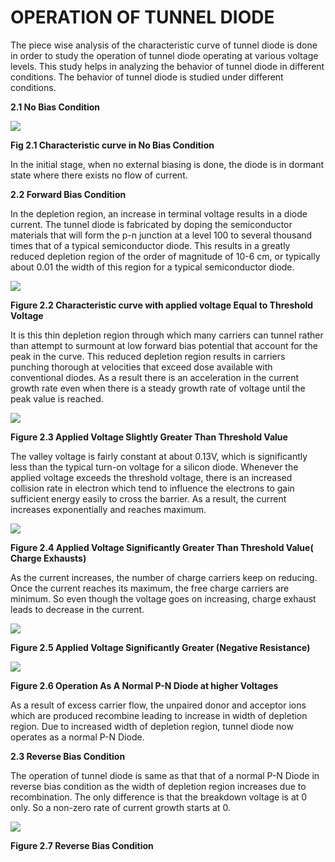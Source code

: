 # OPERATION OF TUNNEL DIODE

The piece wise analysis of the characteristic curve of tunnel diode is done in order to study the operation of tunnel diode operating at various voltage levels. This study helps in analyzing the behavior of tunnel diode in different conditions. The behavior of tunnel diode is studied under different conditions.

**2.1 No Bias Condition**

![](https://gblobscdn.gitbook.com/assets%2Ftunnel-diode%2F-MMt4vwVCKtMeDZQYwEt%2F-MMt5MXNyjfYNpRE8emC%2F0.png?alt=media)

**Fig 2.1 Characteristic curve in No Bias Condition**

In the initial stage, when no external biasing is done, the diode is in dormant state where there exists no flow of current.

**2.2 Forward Bias Condition**

In the depletion region, an increase in terminal voltage results in a diode current. The tunnel diode is fabricated by doping the semiconductor materials that will form the p-n junction at a level 100 to several thousand times that of a typical semiconductor diode. This results in a greatly reduced depletion region of the order of magnitude of 10-6 cm, or typically about 0.01 the width of this region for a typical semiconductor diode.

![](https://gblobscdn.gitbook.com/assets%2Ftunnel-diode%2F-MMt4vwVCKtMeDZQYwEt%2F-MMt5MXOLUSgO7ERxXrq%2F1.png?alt=media)

**Figure 2.2 Characteristic curve with applied voltage Equal to Threshold Voltage**

It is this thin depletion region through which many carriers can tunnel rather than attempt to surmount at low forward bias potential that account for the peak in the curve. This reduced depletion region results in carriers punching thorough at velocities that exceed dose available with conventional diodes. As a result there is an acceleration in the current growth rate even when there is a steady growth rate of voltage until the peak value is reached.

![](https://gblobscdn.gitbook.com/assets%2Ftunnel-diode%2F-MMt4vwVCKtMeDZQYwEt%2F-MMt5MXPPwsSYn6c2sXZ%2F2.png?alt=media)

**Figure 2.3 Applied Voltage Slightly Greater Than Threshold Value**

The valley voltage is fairly constant at about 0.13V, which is significantly less than the typical turn-on voltage for a silicon diode. Whenever the applied voltage exceeds the threshold voltage, there is an increased collision rate in electron which tend to influence the electrons to gain sufficient energy easily to cross the barrier. As a result, the current increases exponentially and reaches maximum.

![](https://gblobscdn.gitbook.com/assets%2Ftunnel-diode%2F-MMt4vwVCKtMeDZQYwEt%2F-MMt5MXQ93ghc6nIGd5V%2F3.png?alt=media)

**Figure 2.4 Applied Voltage Significantly Greater Than Threshold Value( Charge Exhausts)**

As the current increases, the number of charge carriers keep on reducing. Once the current reaches its maximum, the free charge carriers are minimum. So even though the voltage goes on increasing, charge exhaust leads to decrease in the current.

![](https://gblobscdn.gitbook.com/assets%2Ftunnel-diode%2F-MMt4vwVCKtMeDZQYwEt%2F-MMt5MXRRU63gd91OsoG%2F4.png?alt=media)

**Figure 2.5 Applied Voltage Significantly Greater (Negative Resistance)**

![](https://gblobscdn.gitbook.com/assets%2Ftunnel-diode%2F-MMt4vwVCKtMeDZQYwEt%2F-MMt5MXSq1c47csFtXHR%2F5.png?alt=media)

**Figure 2.6 Operation As A Normal P-N Diode at higher Voltages**

As a result of excess carrier flow, the unpaired donor and acceptor ions which are produced recombine leading to increase in width of depletion region. Due to increased width of depletion region, tunnel diode now operates as a normal P-N Diode.

**2.3 Reverse Bias Condition**

The operation of tunnel diode is same as that that of a normal P-N Diode in reverse bias condition as the width of depletion region increases due to recombination. The only difference is that the breakdown voltage is at 0 only. So a non-zero rate of current growth starts at 0.

![](https://gblobscdn.gitbook.com/assets%2Ftunnel-diode%2F-MMt4vwVCKtMeDZQYwEt%2F-MMt5MXTTx7p9-1SnK-N%2F6.png?alt=media)

**Figure 2.7 Reverse Bias Condition**
